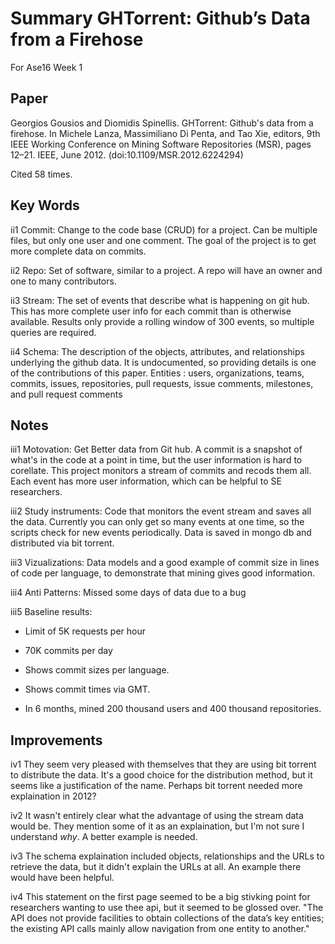#  Summary GHTorrent: Github’s Data from a Firehose
For Ase16 Week 1

## Paper

Georgios Gousios and Diomidis Spinellis. GHTorrent: Github's data from a firehose. In Michele Lanza, Massimiliano Di Penta, and Tao Xie, editors, 9th IEEE Working Conference on Mining Software Repositories (MSR), pages 12–21. IEEE, June 2012. (doi:10.1109/MSR.2012.6224294)

Cited 58 times.

## Key Words
 
ii1 Commit:  Change to the code base (CRUD) for a project.  Can be multiple files, but only one user and one comment.  The goal of the project is to get more complete data on commits.

ii2 Repo:  Set of software, similar to a project.  A repo will have an owner and one to many contributors.

ii3 Stream:  The set of events that describe what is happening on git hub.  This has more complete user info for each commit than is otherwise available.  Results only provide a rolling window of 300 events, so multiple queries are required.

ii4 Schema:  The description of the objects, attributes, and relationships underlying the github data.  It is undocumented, so providing details is one of the contributions of this paper. Entities : users, organizations, teams, commits, issues, repositories, pull requests, issue comments, milestones, and pull request comments

## Notes

iii1 Motovation:  Get Better data from Git hub.  A commit is a snapshot of what's in the code at a point in time, but the user information is hard to corellate.  This project monitors a stream of commits and recods them all.  Each event has more user information, which can be helpful to SE researchers.

iii2 Study instruments:  Code that monitors the event stream and saves all the data.  Currently you can only get so many events at one time, so the scripts check for new events periodically.  Data is saved in mongo db and distributed via bit torrent.

iii3 Vizualizations:  Data models and a good example of commit size in lines of code per language, to demonstrate that mining gives good information.

iii4 Anti Patterns:  Missed some days of data due to a bug

iii5 Baseline results:  

+ Limit of 5K requests per hour

+ 70K commits per day

+ Shows commit sizes per language.

+ Shows commit times via GMT.

+ In 6 months, mined 200 thousand users and 400 thousand repositories.

## Improvements

iv1 They seem very pleased with themselves that they are using bit torrent to distribute the data.  It's a good choice for the distribution method, but it seems like a justification of the name.  Perhaps bit torrent needed more explaination in 2012?

iv2 It wasn't entirely clear what the advantage of using the stream data would be.  They mention some of it as an explaination, but I'm not sure I understand *why*.  A better example is needed.

iv3 The schema explaination included objects, relationships and the URLs to retrieve the data, but it didn't explain the URLs at all.  An example there would have been helpful.

iv4 This statement on the first page seemed to be a big stivking point for researchers wanting to use thee api, but it seemed to be glossed over. "The API does not provide facilities to obtain collections of the data’s key entities; the existing API calls mainly allow navigation from one entity to another."
